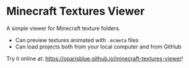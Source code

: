 # Minecraft Textures Viewer

A simple viewer for Minecraft texture folders.

- Can preview textures animated with `.mcmeta` files
- Can load projects both from your local computer and from GitHub

Try it online at: https://oparisblue.github.io/minecraft-textures-viewer!

